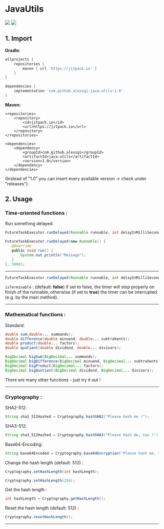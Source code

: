 

# JavaUtils

[![](https://jitpack.io/v/alexsgi/JavaUtils.svg)](https://jitpack.io/#alexsgi/JavaUtils) [![](https://jitci.com/gh/alexsgi/JavaUtils/svg)](https://jitci.com/gh/alexsgi/JavaUtils)

## 1. Import

**Gradle:**
```gradle
allprojects {
	repositories {
		maven { url 'https://jitpack.io' }
	}
}
```
```gradle
dependencies {
	implementation 'com.github.alexsgi:java-utils:1.0'
}
```
**Maven:**
```maven
<repositories>
	<repository>
		<id>jitpack.io</id>
		<url>https://jitpack.io</url>
	</repository>
</repositories>
```
```maven
<dependencies>
	<dependency>
	    <groupId>com.github.alexsgi</groupId>
	    <artifactId>java-utils</artifactId>
	    <version>1.0</version>
	</dependency>
</dependencies>
```
(Instead of "1.0" you can insert every available version → check under "releases").

## 2. Usage

 ###  Time-oriented functions :
 
 Run something delayed:
 ```java
FutureTaskExecutor.runDelayed(Runnable runnable, int delayInMilliSeconds);
```
 ```java
FutureTaskExecutor.runDelayed(new Runnable() {
	@Override
    public void run() {
	    System.out.println("Message");
    }
}, 5000);
```
____________________
```java
FutureTaskExecutor.runDelayed(Runnable runnable, int delayInMilliSeconds, boolean isTerminable);
```
```isTerminable``` : (default: **false**) if set to false, the timer will stop properly on finish of the runnable, otherwise (if set to **true**) the timer can be interrupted (e.g. by the main method).

---

###  Mathematical functions :
Standard:
```java
double sum(double... summands);
double difference(double minuend, double... subtrahents);
double product(double... factors);
double quotient(double dividend, double... divisors);

BigDecimal bigSum(BigDecimal... summands);
BigDecimal bigDifference(BigDecimal minuend, BigDecimal... subtrahents);
BigDecimal bigProduct(BigDecimal... factors);
BigDecimal bigQuotient(BigDecimal dividend, BigDecimal... divisors);
```
There are many other functions - just try it out !

---
### Cryptography :
SHA2-512:
```java
String sha2_512Hashed = Cryptography.hashSHA2("Please hash me !");
```
SHA3-512:
```java
String sha3_512Hashed = Cryptography.hashSHA3("Please hash me, too !");
```
Base64-Encoding:
```java
String base64Encoded = Cryptography.base64Encryption("Please hash me, too ! Nice.");
```
Change the hash length (default: 512) :
```java
Cryptography.setHashLength(int hashLength);
```
```java
Cryptography.setHashLength(256);
```
Get the hash length :
```java
int hashLength = Cryptography.getHashLength();
```
Reset the hash length (default: 512) :
```java
Cryptography.resetHashLength();
```
---
